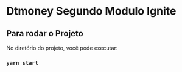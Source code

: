 # Dtmoney Segundo Modulo Ignite

## Para rodar o Projeto

No diretório do projeto, você pode executar: 

### `yarn start`

